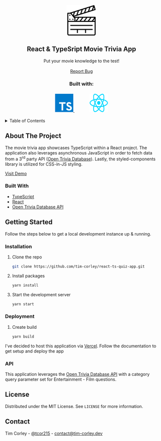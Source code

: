 <!-- PROJECT HEADER -->
<br />
<p align="center">
  <a href="https://react-weather-app-zeta.vercel.app/">
    <img src="sr/../src/img/clapper.png" alt="Logo" width="100" height="100">
  </a>

  <h2 align="center">React & TypeSript Movie Trivia App</h2>

  <p align="center">
    Put your movie knowledge to the test!
    <br />
    <br />
    <a href="https://github.com/tim-corley/react-weather-app/issues">Report Bug</a>
  </p>
    <div align="center">
    <h3>Built with:<h3>
          <a href="https://www.typescriptlang.org/docs/">
    <img src="src/img/typescript.svg" alt="Logo" width="60" height="60">
  </a>
      <a style="margin-left: 50px" href="https://reactjs.org/docs/getting-started.html">
    <img src="src/img/react.svg" alt="Logo" width="60" height="60">
  </a>
    
  </div>
</p>

<!-- TABLE OF CONTENTS -->
<details>
  <summary>Table of Contents</summary>
  <ol>
    <li>
      <a href="#about-the-project">About The Project</a>
      <ul>
        <li><a href="#built-with">Built With</a></li>
      </ul>
    </li>
    <li>
      <a href="#getting-started">Getting Started</a>
      <ul>
        <li><a href="#installation">Installation</a></li>
      </ul>
    </li>
        <li>
      <a href="#dev-notes">Dev Notes</a>
      <ul>
        <li><a href="#api">API</a></li>
      </ul>
    </li>
    <li><a href="#license">License</a></li>
    <li><a href="#contact">Contact</a></li>
  </ol>
</details>

<!-- ABOUT THE PROJECT -->

## About The Project

The movie trivia app showcases TypeScript within a React project. The application also leverages asynchronous JavaScript in order to fetch data from a 3<sup>rd</sup> party API ([Open Trivia Database](https://opentdb.com/)). Lastly, the styled-components library is utilized for CSS-in-JS styling.

[Visit Demo](https://react-weather-app-zeta.vercel.app/)

### Built With

- [TypeScript](https://www.typescriptlang.org/docs/)
- [React](https://reactjs.org/docs/getting-started.html)
- [Open Trivia Database API](https://opentdb.com/)
<!-- GETTING STARTED -->

## Getting Started

Follow the steps below to get a local development instance up & running.

### Installation

1. Clone the repo
   ```sh
   git clone https://github.com/tim-corley/react-ts-quiz-app.git
   ```
2. Install packages
   ```sh
   yarn install
   ```
3. Start the development server
   ```sh
   yarn start
   ```

### Deployment

1. Create build
   ```sh
   yarn build
   ```

I've decided to host this application via [Vercel](https://vercel.com/docs). Follow the documentation to get setup and deploy the app

### API

This application leverages the [Open Trivia Database API](https://opentdb.com/) with a category query parameter set for Entertainment - Film questions.

<!-- LICENSE -->

## License

Distributed under the MIT License. See `LICENSE` for more information.

<!-- CONTACT -->

## Contact

Tim Corley - [@tcor215](https://twitter.com/tcor215) - contact@tim-corley.dev
